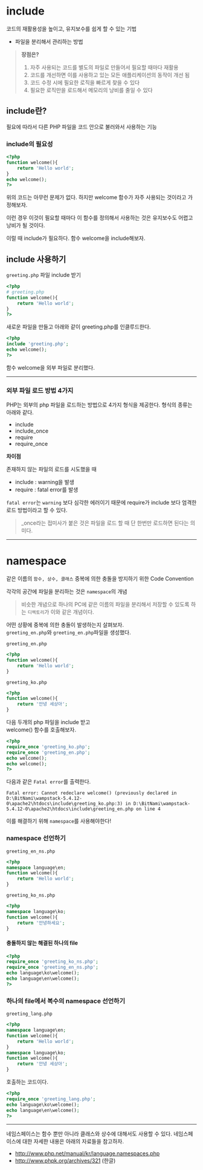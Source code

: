 # include

코드의 재활용성을 높이고, 유지보수를 쉽게 할 수 있는 기법  
- 파일을 분리해서 관리하는 방법  

> **장점은?**  
> 1. 자주 사용되는 코드를 별도의 파일로 만들어서 필요할 때마다 재활용  
> 1. 코드를 개선하면 이를 사용하고 있는 모든 애플리케이션의 동작이 개선 됨  
> 1. 코드 수정 시에 필요한 로직을 빠르게 찾을 수 있다  
> 1. 필요한 로직만을 로드해서 메모리의 낭비를 줄일 수 있다  

## include란?

필요에 따라서 다른 PHP 파일을 코드 안으로 불러와서 사용하는 기능


### include의 필요성

```php
<?php
function welcome(){
    return 'Hello world';
}
echo welcome();
?>
```

위의 코드는 아무런 문제가 없다. 하지만 welcome 함수가 자주 사용되는 것이라고 가정해보자. 

이런 경우 이것이 필요할 때마다 이 함수를 정의해서 사용하는 것은 유지보수도 어렵고 낭비가 될 것이다.
 
 
이럴 때 include가 필요하다. 함수 welcome을 include해보자.

## include 사용하기

`greeting.php` 파일 include 받기 

```php
<?php     
# greeting.php
function welcome(){
    return 'Hello world';
}
?>
```

새로운 파일을 만들고 아래와 같이 greeting.php를 인클루드한다.

```php
<?php
include 'greeting.php';
echo welcome();
?>
```

함수 welcome을 외부 파일로 분리했다. 

---

### 외부 파일 로드 방법 4가지

PHP는 외부의 php 파일을 로드하는 방법으로 4가지 형식을 제공한다. 형식의 종류는 아래와 같다.

- include
- include_once
- require
- require_once

**차이점**

존재하지 않는 파일의 로드를 시도했을 때 
- include : warning을 발생
- require : fatal error를 발생

`fatal error`는 `warning` 보다 심각한 에러이기 때문에 require가 include 보다 엄격한 로드 방법이라고 할 수 있다.

> _once라는 접미사가 붙은 것은 파일을 로드 할 때 단 한번만 로드하면 된다는 의미다.

---

# namespace

같은 이름의 `함수, 상수, 클래스` 중복에 의한 충돌을 방지하기 위한 Code Convention

각각의 공간에 파일을 분리하는 것은 `namespace`의 개념

> 비슷한 개념으로 하나의 PC에 같은 이름의 파일을 분리해서 저장할 수 있도록 하는 `디렉토리`가 이와 같은 개념이다.

어떤 상황에 중복에 의한 충돌이 발생하는지 살펴보자.  
`greeting_en.php`와 `greeting_en.php`파일을 생성했다.


`greeting_en.php`
```php
<?php
function welcome(){
    return 'Hello world';
}
```

`greeting_ko.php`
```php
<?php
function welcome(){
    return '안녕 세상아';
}
```

다음 두개의 php 파일을 include 받고  
welcome() 함수를 호출해보자.

```php
<?php
require_once 'greeting_ko.php';
require_once 'greeting_en.php';
echo welcome();
echo welcome();
?>
```

다음과 같은 `Fatal error`를 출력한다.

```shell script
Fatal error: Cannot redeclare welcome() (previously declared in D:\BitNami\wampstack-5.4.12-0\apache2\htdocs\include\greeting_ko.php:3) in D:\BitNami\wampstack-5.4.12-0\apache2\htdocs\include\greeting_en.php on line 4
```

이를 해결하기 위해 `namespace`를 사용해야한다!

### namespace 선언하기

`greeting_en_ns.php`

```php 
<?php
namespace language\en;
function welcome(){
    return 'Hello world';
}
```

`greeting_ko_ns.php`

```php
<?php
namespace language\ko;
function welcome(){
    return '안녕하세요';
}
```

#### 충돌하지 않는 해결된 하나의 file

```php
<?php
require_once 'greeting_ko_ns.php';
require_once 'greeting_en_ns.php';
echo language\ko\welcome();
echo language\en\welcome();
?>
```

### 하나의 file에서 복수의 namespace 선언하기

`greeting_lang.php`

```php
<?php
namespace language\en;
function welcome(){
    return 'Hello world';
}
namespace language\ko;
function welcome(){
    return '안녕 세상아';
}
```

호출하는 코드이다.

```php
<?php
require_once 'greeting_lang.php';
echo language\ko\welcome();
echo language\en\welcome();
?>
```

---

네임스페이스는 함수 뿐만 아니라 클래스와 상수에 대해서도 사용할 수 있다. 네임스페이스에 대한 자세한 내용은 아래의 자료들을 참고하자.

- http://www.php.net/manual/kr/language.namespaces.php
- http://www.phpk.org/archives/321 (한글)